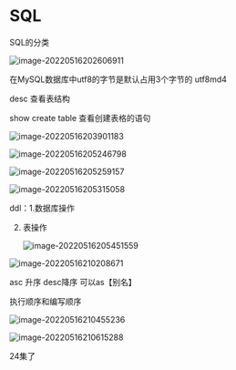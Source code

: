 # SQL

SQL的分类

![image-20220516202606911](C:\Users\HP\AppData\Roaming\Typora\typora-user-images\image-20220516202606911.png)

在MySQL数据库中utf8的字节是默认占用3个字节的   utf8md4	

desc 查看表结构

show create table 查看创建表格的语句

![image-20220516203901183](C:\Users\HP\AppData\Roaming\Typora\typora-user-images\image-20220516203901183.png)

![image-20220516205246798](C:\Users\HP\AppData\Roaming\Typora\typora-user-images\image-20220516205246798.png)

![image-20220516205259157](C:\Users\HP\AppData\Roaming\Typora\typora-user-images\image-20220516205259157.png)

![image-20220516205315058](C:\Users\HP\AppData\Roaming\Typora\typora-user-images\image-20220516205315058.png)

ddl：1.数据库操作

   2. 表操作

      ![image-20220516205451559](C:\Users\HP\AppData\Roaming\Typora\typora-user-images\image-20220516205451559.png)

![image-20220516210208671](C:\Users\HP\AppData\Roaming\Typora\typora-user-images\image-20220516210208671.png)

asc 升序   desc降序   可以as【别名】



执行顺序和编写顺序

![image-20220516210455236](C:\Users\HP\AppData\Roaming\Typora\typora-user-images\image-20220516210455236.png)

![image-20220516210615288](C:\Users\HP\AppData\Roaming\Typora\typora-user-images\image-20220516210615288.png)

24集了
